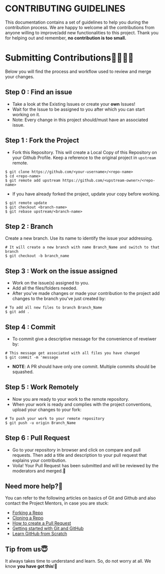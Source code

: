 # CONTRIBUTING GUIDELINES


This documentation contains a set of guidelines to help you during the contribution process. 
We are happy to welcome all the contributions from anyone willing to improve/add new functionalities to this project. Thank you for helping out and remember, **no contribution is too small.**

# Submitting Contributions👩‍💻👨‍💻
Below you will find the process and workflow used to review and merge your changes.

## Step 0 : Find an issue
- Take a look at the Existing Issues or create your **own** Issues!
- Wait for the Issue to be assigned to you after which you can start working on it.
- Note: Every change in this project should/must have an associated issue.

## Step 1 : Fork the Project
- Fork this Repository. This will create a Local Copy of this Repository on your Github Profile. Keep a reference to the original project in `upstream` remote.
```
$ git clone https://github.com/<your-username>/<repo-name>
$ cd <repo-name>
$ git remote add upstream https://github.com/<upstream-owner>/<repo-name>
```

- If you have already forked the project, update your copy before working.
```
$ git remote update
$ git checkout <branch-name>
$ git rebase upstream/<branch-name>
```

## Step 2 : Branch
Create a new branch. Use its name to identify the issue your addressing.
```
# It will create a new branch with name Branch_Name and switch to that branch 
$ git checkout -b branch_name
```
## Step 3 : Work on the issue assigned
- Work on the issue(s) assigned to you. 
- Add all the files/folders needed.
- After you've made changes or made your contribution to the project add changes to the branch you've just created by:
```
# To add all new files to branch Branch_Name
$ git add .
```

## Step 4 : Commit
- To commit give a descriptive message for the convenience of reveiwer by:
```
# This message get associated with all files you have changed
$ git commit -m 'message
```
- **NOTE**: A PR should have only one commit. Multiple commits should be squashed.

## Step 5 : Work Remotely
- Now you are ready to your work to the remote repository.
- When your work is ready and complies with the project conventions, upload your changes to your fork:

```
# To push your work to your remote repository
$ git push -u origin Branch_Name
```

## Step 6 : Pull Request
- Go to your repository in browser and click on compare and pull requests. Then add a title and description to your pull request that explains your contribution.
- Voila! Your Pull Request has been submitted and will be reviewed by the moderators and merged.🥳

## Need more help?🤔
You can refer to the following articles on basics of Git and Github and also contact the Project Mentors, in case you are stuck:
- [Forking a Repo](https://help.github.com/en/github/getting-started-with-github/fork-a-repo)
- [Cloning a Repo](https://help.github.com/en/desktop/contributing-to-projects/creating-an-issue-or-pull-request)
- [How to create a Pull Request](https://opensource.com/article/19/7/create-pull-request-github)
- [Getting started with Git and GitHub](https://towardsdatascience.com/getting-started-with-git-and-github-6fcd0f2d4ac6)
- [Learn GitHub from Scratch](https://lab.github.com/githubtraining/introduction-to-github)


## Tip from us😇
It always takes time to understand and learn. So, do not worry at all. We know **you have got this**!💪
